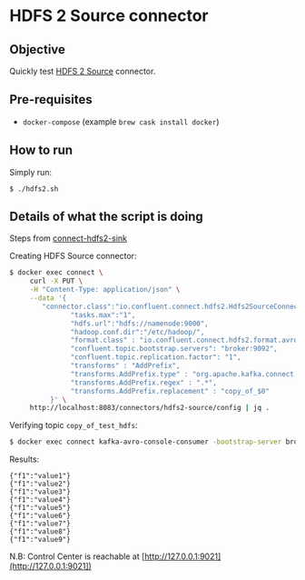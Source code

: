 # HDFS 2 Source connector

## Objective

Quickly test [HDFS 2 Source](https://docs.confluent.io/current/connect/kafka-connect-hdfs/hdfs2/source/index.html#kconnect-long-hdfs-2-source-connector-for-cp) connector.

## Pre-requisites

* `docker-compose` (example `brew cask install docker`)


## How to run

Simply run:

```
$ ./hdfs2.sh
```

## Details of what the script is doing


Steps from [connect-hdfs2-sink](../connect/connect-hdfs2-sink/README.md)


Creating HDFS Source connector:

```bash
$ docker exec connect \
     curl -X PUT \
     -H "Content-Type: application/json" \
     --data '{
        "connector.class":"io.confluent.connect.hdfs2.Hdfs2SourceConnector",
               "tasks.max":"1",
               "hdfs.url":"hdfs://namenode:9000",
               "hadoop.conf.dir":"/etc/hadoop/",
               "format.class" : "io.confluent.connect.hdfs2.format.avro.AvroFormat",
               "confluent.topic.bootstrap.servers": "broker:9092",
               "confluent.topic.replication.factor": "1",
               "transforms" : "AddPrefix",
               "transforms.AddPrefix.type" : "org.apache.kafka.connect.transforms.RegexRouter",
               "transforms.AddPrefix.regex" : ".*",
               "transforms.AddPrefix.replacement" : "copy_of_$0"
          }' \
     http://localhost:8083/connectors/hdfs2-source/config | jq .
```

Verifying topic `copy_of_test_hdfs`:

```bash
$ docker exec connect kafka-avro-console-consumer -bootstrap-server broker:9092 --property schema.registry.url=http://schema-registry:8081 --topic copy_of_test_hdfs --from-beginning --max-messages 9
```

Results:

```
{"f1":"value1"}
{"f1":"value2"}
{"f1":"value3"}
{"f1":"value4"}
{"f1":"value5"}
{"f1":"value6"}
{"f1":"value7"}
{"f1":"value8"}
{"f1":"value9"}
```

N.B: Control Center is reachable at [http://127.0.0.1:9021](http://127.0.0.1:9021])
